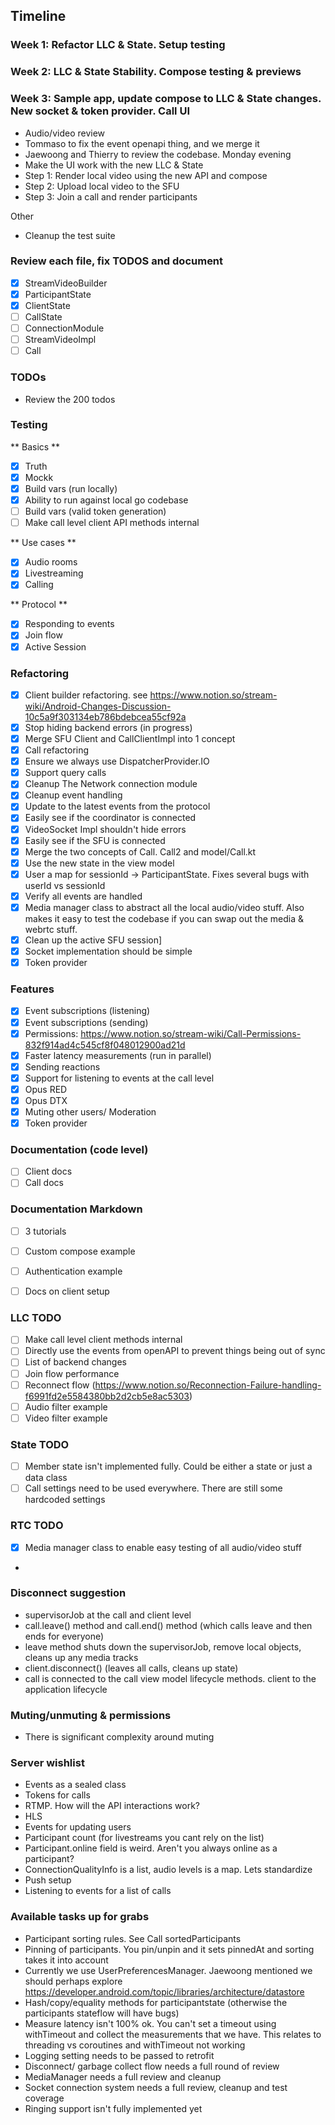 
## Timeline

### Week 1: Refactor LLC & State. Setup testing
### Week 2: LLC & State Stability. Compose testing & previews
### Week 3: Sample app, update compose to LLC & State changes. New socket & token provider. Call UI


- Audio/video review
- Tommaso to fix the event openapi thing, and we merge it
- Jaewoong and Thierry to review the codebase. Monday evening
- Make the UI work with the new LLC & State
- Step 1: Render local video using the new API and compose
- Step 2: Upload local video to the SFU
- Step 3: Join a call and render participants

Other

- Cleanup the test suite

### Review each file, fix TODOS and document

- [X] StreamVideoBuilder
- [X] ParticipantState
- [X] ClientState
- [ ] CallState
- [ ] ConnectionModule
- [ ] StreamVideoImpl
- [ ] Call

### TODOs

- Review the 200 todos

### Testing

** Basics **
- [X] Truth
- [X] Mockk
- [X] Build vars (run locally)
- [X] Ability to run against local go codebase
- [ ] Build vars (valid token generation)
- [ ] Make call level client API methods internal

** Use cases **

- [X] Audio rooms
- [X] Livestreaming
- [X] Calling

** Protocol **

- [X] Responding to events
- [X] Join flow
- [X] Active Session

### Refactoring

- [X] Client builder refactoring. see https://www.notion.so/stream-wiki/Android-Changes-Discussion-10c5a9f303134eb786bdebcea55cf92a
- [X] Stop hiding backend errors (in progress)
- [X] Merge SFU Client and CallClientImpl into 1 concept
- [X] Call refactoring
- [X] Ensure we always use DispatcherProvider.IO
- [X] Support query calls
- [X] Cleanup The Network connection module
- [X] Cleanup event handling
- [X] Update to the latest events from the protocol
- [X] Easily see if the coordinator is connected
- [X] VideoSocket Impl shouldn't hide errors
- [X] Easily see if the SFU is connected
- [X] Merge the two concepts of Call. Call2 and model/Call.kt
- [X] Use the new state in the view model
- [X] User a map for sessionId -> ParticipantState. Fixes several bugs with userId vs sessionId
- [X] Verify all events are handled
- [X] Media manager class to abstract all the local audio/video stuff. Also makes it easy to test the codebase if you can swap out the media & webrtc stuff.
- [X] Clean up the active SFU session]
- [X] Socket implementation should be simple
- [X] Token provider

### Features

- [X] Event subscriptions (listening)
- [X] Event subscriptions (sending)
- [X] Permissions: https://www.notion.so/stream-wiki/Call-Permissions-832f914ad4c545cf8f048012900ad21d
- [X] Faster latency measurements (run in parallel)
- [X] Sending reactions
- [X] Support for listening to events at the call level
- [X] Opus RED
- [X] Opus DTX
- [X] Muting other users/ Moderation
- [X] Token provider

### Documentation (code level)

- [ ] Client docs
- [ ] Call docs

### Documentation Markdown

- [ ] 3 tutorials
- [ ] Custom compose example
- [ ] Authentication example
- [ ] Docs on client setup


### LLC TODO

- [ ] Make call level client methods internal
- [ ] Directly use the events from openAPI to prevent things being out of sync
- [ ] List of backend changes
- [ ] Join flow performance
- [ ] Reconnect flow (https://www.notion.so/Reconnection-Failure-handling-f6991fd2e5584380bb2d2cb5e8ac5303)
- [ ] Audio filter example
- [ ] Video filter example

### State TODO

- [ ] Member state isn't implemented fully. Could be either a state or just a data class
- [ ] Call settings need to be used everywhere. There are still some hardcoded settings

### RTC TODO

- [X] Media manager class to enable easy testing of all audio/video stuff
- 

### Disconnect suggestion

- supervisorJob at the call and client level
- call.leave() method and call.end() method (which calls leave and then ends for everyone)
- leave method shuts down the supervisorJob, remove local objects, cleans up any media tracks
- client.disconnect() (leaves all calls, cleans up state)
- call is connected to the call view model lifecycle methods. client to the application lifecycle

### Muting/unmuting & permissions

- There is significant complexity around muting

### Server wishlist

- Events as a sealed class
- Tokens for calls
- RTMP. How will the API interactions work?
- HLS
- Events for updating users
- Participant count (for livestreams you cant rely on the list)
- Participant.online field is weird. Aren't you always online as a participant?
- ConnectionQualityInfo is a list, audio levels is a map. Lets standardize
- Push setup
- Listening to events for a list of calls

### Available tasks up for grabs

- Participant sorting rules. See Call sortedParticipants
- Pinning of participants. You pin/unpin and it sets pinnedAt and sorting takes it into account
- Currently we use UserPreferencesManager. Jaewoong mentioned we should perhaps explore https://developer.android.com/topic/libraries/architecture/datastore
- Hash/copy/equality methods for participantstate (otherwise the participants stateflow will have bugs)
- Measure latency isn't 100% ok. You can't set a timeout using withTimeout and collect the measurements that we have. This relates to threading vs coroutines and withTimeout not working
- Logging setting needs to be passed to retrofit
- Disconnect/ garbage collect flow needs a full round of review
- MediaManager needs a full review and cleanup
- Socket connection system needs a full review, cleanup and test coverage
- Ringing support isn't fully implemented yet

